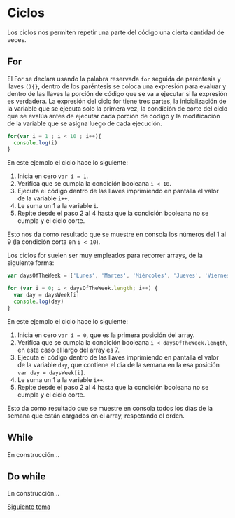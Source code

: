 # Ciclos

Los ciclos nos permiten repetir una parte del código una cierta cantidad de veces.

## For

El For se declara usando la palabra reservada `for` seguida de paréntesis y llaves `(){}`, dentro de los paréntesis se coloca una expresión para evaluar y dentro de las llaves la porción de código que se va a ejecutar si la expresión es verdadera. La expresión del ciclo for tiene tres partes, la inicialización de la variable que se ejecuta solo la primera vez, la condición de corte del ciclo que se evalúa antes de ejecutar cada porción de código y la modificación de la variable que se asigna luego de cada ejecución.

```js
for(var i = 1 ; i < 10 ; i++){
  console.log(i)
}
```

En este ejemplo el ciclo hace lo siguiente:

1. Inicia en cero `var i = 1`.
2. Verifica que se cumpla la condición booleana `i < 10`.
3. Ejecuta el código dentro de las llaves imprimiendo en pantalla el valor de la variable `i++`.
4. Le suma un 1 a la variable `i`.
5. Repite desde el paso 2 al 4 hasta que la condición booleana no se cumpla y el ciclo corte.

Esto nos da como resultado que  se muestre en consola los números del 1 al 9 (la condición corta en `i < 10`).

Los ciclos for suelen ser muy empleados para recorrer arrays, de la siguiente forma:

```js
var daysOfTheWeek = ['Lunes', 'Martes', 'Miércoles', 'Jueves', 'Viernes', 'Sábado', 'Domingo']

for (var i = 0; i < daysOfTheWeek.length; i++) {
  var day = daysWeek[i]
  console.log(day)
}
```

En este ejemplo el ciclo hace lo siguiente:

1. Inicia en cero `var i = 0`, que es la primera posición del array.
2. Verifica que se cumpla la condición booleana `i < daysOfTheWeek.length`, en este caso el largo del array es 7.
3. Ejecuta el código dentro de las llaves imprimiendo en pantalla el valor de la variable `day`, que contiene el dia de la semana en la esa posición `var day = daysWeek[i]`.
4. Le suma un 1 a la variable `i++`.
5. Repite desde el paso 2 al 4 hasta que la condición booleana no se cumpla y el ciclo corte.

Esto da como resultado que se muestre en consola todos los días de la semana que están cargados en el array, respetando el orden.

## While

En construcción...

## Do while

En construcción...

[Siguiente tema](02_03_sentencias_break_y_continue.md)